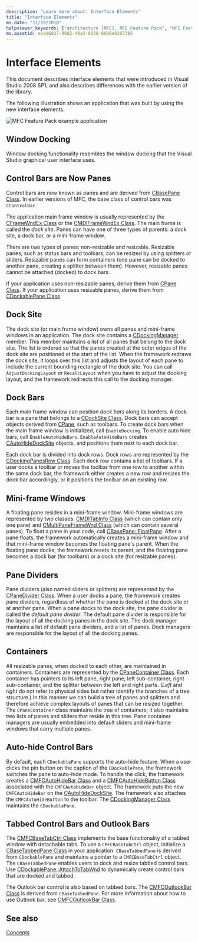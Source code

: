 ```yaml
---
description: "Learn more about: Interface Elements"
title: "Interface Elements"
ms.date: "11/19/2018"
helpviewer_keywords: ["architecture [MFC], MFC Feature Pack", "MFC Feature Pack, architecture"]
ms.assetid: eead6827-9602-40a3-8038-8986e8207385
---
```

# Interface Elements

This document describes interface elements that were introduced in Visual Studio 2008 SP1, and also describes differences with the earlier version of the library.

The following illustration shows an application that was built by using the new interface elements.

![MFC Feature Pack example application](../mfc/media/mfc_featurepack.png "MFC Feature Pack example application")

## Window Docking

Window docking functionality resembles the window docking that the Visual Studio graphical user interface uses.

## Control Bars are Now Panes

Control bars are now known as panes and are derived from [CBasePane Class](reference/cbasepane-class.md). In earlier versions of MFC, the base class of control bars was `CControlBar`.

The application main frame window is usually represented by the [CFrameWndEx Class](reference/cframewndex-class.md) or the [CMDIFrameWndEx Class](reference/cmdiframewndex-class.md). The main frame is called the *dock site*. Panes can have one of three types of parents: a dock site, a dock bar, or a mini-frame window.

There are two types of panes: non-resizable and resizable. Resizable panes, such as status bars and toolbars, can be resized by using splitters or sliders. Resizable panes can form containers (one pane can be docked to another pane, creating a splitter between them). However, resizable panes cannot be attached (docked) to dock bars.

If your application uses non-resizable panes, derive them from [CPane Class](reference/cpane-class.md).  If your application uses resizable panes, derive them from [CDockablePane Class](reference/cdockablepane-class.md)

## Dock Site

The dock site (or main frame window) owns all panes and mini-frame windows in an application. The dock site contains a [CDockingManager](reference/cdockingmanager-class.md) member. This member maintains a list of all panes that belong to the dock site. The list is ordered so that the panes created at the outer edges of the dock site are positioned at the start of the list. When the framework redraws the dock site, it loops over this list and adjusts the layout of each pane to include the current bounding rectangle of the dock site. You can call `AdjustDockingLayout` or `RecalcLayout` when you have to adjust the docking layout, and the framework redirects this call to the docking manager.

## Dock Bars

Each main frame window can position *dock bars* along its borders. A dock bar is a pane that belongs to a [CDockSite Class](reference/cdocksite-class.md). Dock bars can accept objects derived from [CPane](reference/cpane-class.md), such as toolbars. To create dock bars when the main frame window is initialized, call `EnableDocking`. To enable auto hide bars, call `EnableAutoHideBars`. `EnableAutoHideBars` creates [CAutoHideDockSite](reference/cautohidedocksite-class.md) objects, and positions them next to each dock bar.

Each dock bar is divided into dock rows. Dock rows are represented by the [CDockingPanesRow Class](reference/cdockingpanesrow-class.md). Each dock row contains a list of toolbars. If a user docks a toolbar or moves the toolbar from one row to another within the same dock bar, the framework either creates a new row and resizes the dock bar accordingly, or it positions the toolbar on an existing row.

## Mini-frame Windows

A floating pane resides in a mini-frame window. Mini-frame windows are represented by two classes: [CMDITabInfo Class](reference/cmditabinfo-class.md) (which can contain only one pane) and [CMultiPaneFrameWnd Class](reference/cmultipaneframewnd-class.md) (which can contain several panes). To float a pane in your code, call [CBasePane::FloatPane](reference/cbasepane-class.md#floatpane). After a pane floats, the framework automatically creates a mini-frame window and that mini-frame window becomes the floating pane's parent. When the floating pane docks, the framework resets its parent, and the floating pane becomes a dock bar (for toolbars) or a dock site (for resizable panes).

## Pane Dividers

Pane dividers (also named sliders or splitters) are represented by the [CPaneDivider Class](reference/cpanedivider-class.md). When a user docks a pane, the framework creates pane dividers, regardless of whether the pane is docked at the dock site or at another pane. When a pane docks to the dock site, the pane divider is called the *default pane divider*. The default pane divider is responsible for the layout of all the docking panes in the dock site. The dock manager maintains a list of default pane dividers, and a list of panes. Dock managers are responsible for the layout of all the docking panes.

## Containers

All resizable panes, when docked to each other, are maintained in containers. Containers are represented by the [CPaneContainer Class](reference/cpanecontainer-class.md). Each container has pointers to its left pane, right pane, left sub-container, right sub-container, and the splitter between the left and right parts. (*Left* and *right* do not refer to physical sides but rather identify the branches of a tree structure.) In this manner we can build a tree of panes and splitters and therefore achieve complex layouts of panes that can be resized together. The `CPaneContainer` class maintains the tree of containers; it also maintains two lists of panes and sliders that reside in this tree. Pane container managers are usually embedded into default sliders and mini-frame windows that carry multiple panes.

## Auto-hide Control Bars

By default, each `CDockablePane` supports the auto-hide feature. When a user clicks the pin button on the caption of the `CDockablePane`, the framework switches the pane to auto-hide mode. To handle the click, the framework creates a [CMFCAutoHideBar Class](reference/cmfcautohidebar-class.md) and a [CMFCAutoHideButton Class](reference/cmfcautohidebutton-class.md) associated with the `CMFCAutoHideBar` object. The framework puts the new `CMFCAutoHideBar` on the [CAutoHideDockSite](reference/cautohidedocksite-class.md). The framework also attaches the `CMFCAutoHideButton` to the toolbar. The [CDockingManager Class](reference/cdockingmanager-class.md) maintains the `CDockablePane`.

## Tabbed Control Bars and Outlook Bars

The [CMFCBaseTabCtrl Class](reference/cmfcbasetabctrl-class.md) implements the base functionality of a tabbed window with detachable tabs. To use a `CMFCBaseTabCtrl` object, initialize a [CBaseTabbedPane Class](reference/cbasetabbedpane-class.md) in your application. `CBaseTabbedPane` is derived from `CDockablePane` and maintains a pointer to a `CMFCBaseTabCtrl` object. The `CBaseTabbedPane` enables users to dock and resize tabbed control bars. Use [CDockablePane::AttachToTabWnd](reference/cdockablepane-class.md#attachtotabwnd) to dynamically create control bars that are docked and tabbed.

The Outlook bar control is also based on tabbed bars. The [CMFCOutlookBar Class](reference/cmfcoutlookbar-class.md) is derived from `CBaseTabbedPane`. For more information about how to use Outlook bar, see [CMFCOutlookBar Class](reference/cmfcoutlookbar-class.md).

## See also

[Concepts](mfc-concepts.md)
